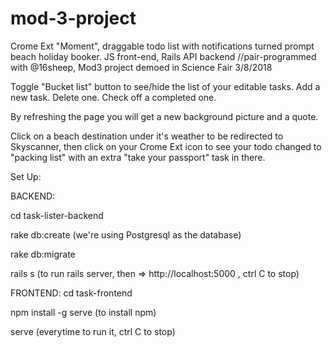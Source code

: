 # mod-3-project

Crome Ext "Moment", draggable todo list with notifications turned prompt beach holiday booker. JS front-end, Rails API backend //pair-programmed with @16sheep, Mod3 project demoed in Science Fair 3/8/2018

Toggle "Bucket list" button to see/hide the list of your editable tasks. Add a new task. Delete one. Check off a completed one.

By refreshing the page you will get a new background picture and a quote.

Click on a beach destination under it's weather to be redirected to Skyscanner, then click on your Crome Ext icon to see your todo changed to "packing list" with an extra "take your passport" task in there. 


Set Up:

BACKEND: 

cd task-lister-backend

rake db:create    (we're using  Postgresql as the database)

rake db:migrate 

rails s     (to run rails server, then =>    http://localhost:5000 , ctrl C to stop) 



FRONTEND:
cd task-frontend

npm install -g serve    (to install npm)

serve    (everytime to run it, ctrl C to stop) 

